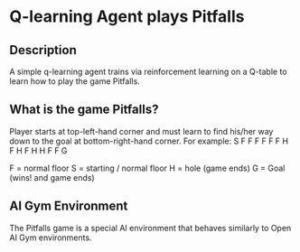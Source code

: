 # Q-learning Agent plays Pitfalls
## Description
A simple q-learning agent trains via reinforcement learning on a Q-table to learn how to play the game Pitfalls.

## What is the game Pitfalls?
Player starts at top-left-hand corner and must learn to find his/her way down to the goal at bottom-right-hand corner. 
For example:
S F F F
F F F H
F H F H
H F F G

F = normal floor
S = starting / normal floor
H = hole (game ends)
G = Goal (wins! and game ends)

## AI Gym Environment
The Pitfalls game is a special AI environment that behaves similarly to Open AI Gym environments. 